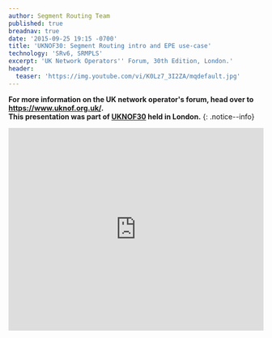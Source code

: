 ```yaml
---
author: Segment Routing Team
published: true
breadnav: true
date: '2015-09-25 19:15 -0700'
title: 'UKNOF30: Segment Routing intro and EPE use-case'
technology: 'SRv6, SRMPLS'
excerpt: 'UK Network Operators'' Forum, 30th Edition, London.'
header:
  teaser: 'https://img.youtube.com/vi/K0Lz7_3I2ZA/mqdefault.jpg'
---
```


**For more information on the UK network operator's forum, head over to <https://www.uknof.org.uk/>.  
This presentation was part of [UKNOF30](https://indico.uknof.org.uk/event/32/) held in London.**
{: .notice--info}  

<iframe width="100%" height="400px" src="https://www.youtube.com/embed/K0Lz7_3I2ZA" frameborder="0" allowfullscreen></iframe>
